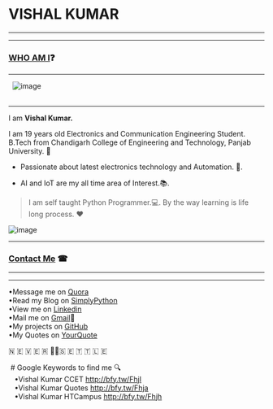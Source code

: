 # VISHAL KUMAR
-----------------


-----------------------------------------------------------------------------------

### [WHO AM I](#WhoamI)❓
----------------------------
   ![image](https://avatars3.githubusercontent.com/u/13533512?s=460&v=4)  
    
   
-----
I am **Vishal Kumar.**

I am 19 years old Electronics and Communication Engineering Student.  
B.Tech from Chandigarh College of Engineering and Technology, Panjab University. 🏫

 - Passionate about latest electronics technology and Automation. 🔌. 

 - AI and IoT are my all time area of Interest.📚. 

>I am self taught Python Programmer.💻. 
>By the way learning is life long process. ❤

![image](https://raw.githubusercontent.com/the-vishal/the-vishal.github.io/master/PicsArt_11-30-07.11.03.jpg)

------------------------------

### [Contact Me](#ContactMe) ☎
------------------------------

------
 •Message me on [Quora](https://www.quora.com/profile/Vishal-566)  
 •Read my Blog on [SimplyPython](https://simplypython.quora.com)  
 •View me on [Linkedin](https://www.linkedin.com/in/the-vishal)  
 •Mail me on [Gmail](mailto:mail007tovishal@gmail.com)📧  
 •My projects on [GitHub](https://github.com/the-vishal/)  
 •My Quotes on [YourQuote](https://www.yourquote.in/vishalkdubey)  
 
  🇳 🇪 🇻 🇪 🇷 ✌🏻🇸 🇪 🇹 🇹 🇱 🇪
  
  # Google Keywords to find me 🔍  
    •Vishal Kumar CCET http://bfy.tw/FhjI  
    •Vishal Kumar Quotes http://bfy.tw/Fhja  
    •Vishal Kumar HTCampus http://bfy.tw/Fhjh  
    

